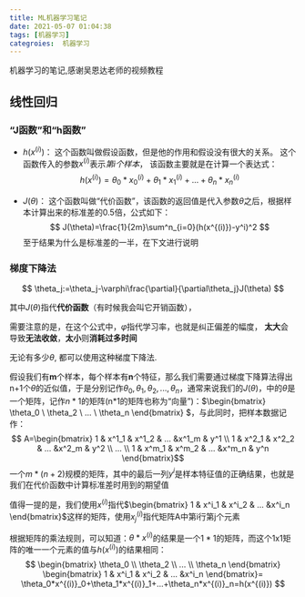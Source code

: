 ```yaml
---
title: ML机器学习笔记
date: 2021-05-07 01:04:38
tags: [机器学习]
categroies:  机器学习
---
```


机器学习的笔记,感谢吴恩达老师的视频教程

<!--more-->

## 线性回归

### “J函数”和“h函数”

+ $h(x^{(i)})$：
这个函数叫做假设函数，但是他的作用和假设没有很大的关系。
这个函数传入的参数$x^{(i)}$表示*第i个样本*，
该函数主要就是在计算一个表达式：
$$
h(x^{(i)})=\theta_0*x^{(i)}_0+\theta_1*x^{(i)}_1+...+\theta_n*x^{(i)}_n
$$

+ $J(\theta)$：
这个函数叫做“代价函数”，该函数的返回值是代入参数$\theta$之后，根据样本计算出来的标准差的0.5倍，公式如下：
$$
J(\theta)=\frac{1}{2m}\sum^n_{i=0}(h(x^{(i)})-y^i)^2
$$至于结果为什么是标准差的一半，在下文进行说明

### 梯度下降法

$$
\theta_j:=\theta_j-\varphi\frac{\partial}{\partial\theta_j}J(\theta)
$$

其中$J(\theta)$指代**代价函数**（有时候我会叫它开销函数），

需要注意的是，在这个公式中，$\varphi$指代学习率，也就是纠正偏差的幅度，
**太大**会导致**无法收敛**，**太小**则**消耗过多时间**

无论有多少$\theta$, 都可以使用这种梯度下降法.

假设我们有**m**个样本，每个样本有**n**个特征，那么我们需要通过梯度下降算法得出n+1个$\theta$的近似值，于是分别记作$\theta_0,\theta_1,\theta_2,...,\theta_n$，通常来说我们的$J(\theta)$，中的$\theta$是一个矩阵，记作$n*1$的矩阵(n*1的矩阵也称为“向量”)：$\begin{bmatrix}
\theta_0 \\
\theta_2 \\
... \\
\theta_n
\end{bmatrix}
$，与此同时，把样本数据记作：
$$
A=\begin{bmatrix}
1 & x^1_1 & x^1_2 & ... &x^1_m & y^1 \\
1 & x^2_1 & x^2_2 & ... &x^2_m & y^2 \\
... \\
1 & x^m_1 & x^m_2 & ... &x^m_n & y^n
\end{bmatrix}$$一个$m*(n+2)$规模的矩阵，其中的最后一列$y^i$是样本特征值的正确结果，也就是我们在代价函数中计算标准差时用到的期望值

值得一提的是，我们使用$x^{(i)}$指代$\begin{bmatrix}
1 & x^i_1 & x^i_2 & ... &x^i_n
\end{bmatrix}$这样的矩阵，使用$x^{(i)}_j$指代矩阵A中第i行第j个元素

根据矩阵的乘法规则，可以知道：$\theta*x^{(i)}$的结果是一个$1*1$的矩阵，而这个1x1矩阵的唯一一个元素的值与$h(x^{(i)})$的结果相同：
$$
\begin{bmatrix}
\theta_0 \\
\theta_2 \\
... \\
\theta_n
\end{bmatrix}
\begin{bmatrix}
1 & x^i_1 & x^i_2 & ... &x^i_n
\end{bmatrix}=
\theta_0*x^{(i)}_0+\theta_1*x^{(i)}_1+...+\theta_n*x^{(i)}_n=h(x^{(i)})
$$
